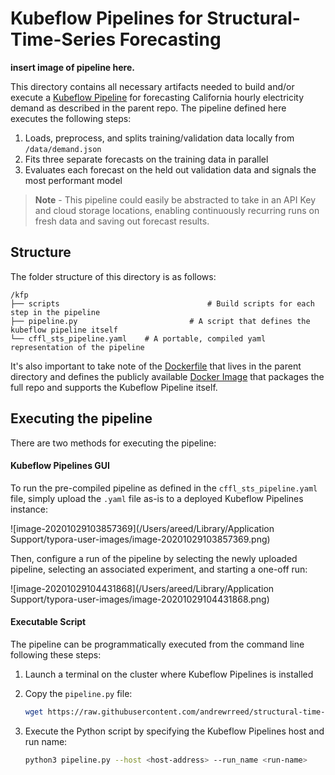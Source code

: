 # Kubeflow Pipelines for Structural-Time-Series Forecasting

**insert image of pipeline here.**



This directory contains all necessary artifacts needed to build and/or execute a [Kubeflow Pipeline](https://www.kubeflow.org/docs/pipelines/overview/pipelines-overview/) for forecasting California hourly electricity demand as described in the parent repo. The pipeline defined here executes the following steps:

1. Loads, preprocess, and splits training/validation data locally from `/data/demand.json`
2. Fits three separate forecasts on the training data in parallel
3. Evaluates each forecast on the held out validation data and signals the most performant model

> **Note** - This pipeline could easily be abstracted to take in an API Key and cloud storage locations, enabling continuously recurring runs on fresh data and saving out forecast results.



## Structure

The folder structure of this directory is as follows:

```
/kfp
├── scripts      							# Build scripts for each step in the pipeline
├── pipeline.py   						# A script that defines the kubeflow pipeline itself
└── cffl_sts_pipeline.yaml    # A portable, compiled yaml representation of the pipeline
```

It's also important to take note of the [Dockerfile](../Dockerfile) that lives in the parent directory and defines the publicly available [Docker Image](https://hub.docker.com/repository/docker/andrewrreed/cffl-sts-image) that packages the full repo and supports the Kubeflow Pipeline itself. 



## Executing the pipeline

There are two methods for executing the pipeline:

#### Kubeflow Pipelines GUI

To run the pre-compiled pipeline as defined in the `cffl_sts_pipeline.yaml` file, simply upload the `.yaml` file as-is to a deployed Kubeflow Pipelines instance:

![image-20201029103857369](/Users/areed/Library/Application Support/typora-user-images/image-20201029103857369.png)



Then, configure a run of the pipeline by selecting the newly uploaded pipeline, selecting an associated experiment, and starting a one-off run:

![image-20201029104431868](/Users/areed/Library/Application Support/typora-user-images/image-20201029104431868.png)



#### Executable Script

The pipeline can be programmatically executed from the command line following these steps:

1. Launch a terminal on the cluster where Kubeflow Pipelines is installed

2. Copy the `pipeline.py` file:

   ```bash
   wget https://raw.githubusercontent.com/andrewrreed/structural-time-series/kfp-build/kfp/pipeline.py
   ```

3. Execute the Python script by specifying the Kubeflow Pipelines host and run name:

   ```bash
   python3 pipeline.py --host <host-address> --run_name <run-name>
   ```

